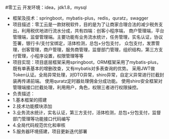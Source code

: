 #零工云
开发环境：idea，jdk1.8，mysql
* 框架及技术：springboot，mybatis-plus，redis，quratz，swagger
* 项目描述：零工云是一款财税软件，目的是为了让商家合理合法的减少税务支出，利用税优地进行流水分成，共有四端：创客小程序端，
商户管理端，平台管理端，监督管理端。主要功能有业务流水统计，任务管理，实名认证，协议签署，银行卡/支付宝绑定，活体检测，总包+分包支付，
众包支付，发票管理，创客管理，商户管理，服务商管理，监督部门管理，组织结构，第三方支付管理，小程序设置，权限管理等等
* 项目实现：项目底层框架采用springboot，ORM框架采用了mybatis-plus，既有单表基本的增删改查，又有mybatis对多表查询的优势。
采用JWT做Token认证。全局异常处理，对DTO异常，shiro异常，自定义异常进行拦截封装再传递前端。
使用quratz定时器处理佣金分成功能。
使用shiro安全框架对管理端接口拦截处理，利用用户，角色，权限三者进行权限操控。
* 负责描述：
* 1.基本框架的搭建
* 2.技术功能模块添加
* 3.业务流水统计，实名认证，第三方支付，活体检测，总包+分包支付，监督部门管理等功能接口代码编写
* 4.全局代码规范优化和审核
* 5.服务器环境搭建，项目更新迭代部署